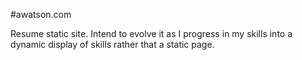 #awatson.com


Resume static site. Intend to evolve it as I progress in my skills into a dynamic display of skills rather that a static page.